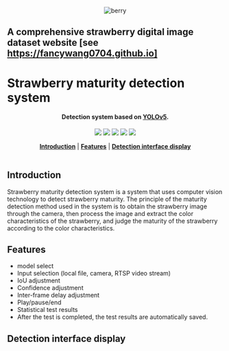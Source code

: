 <div align="center">
 
  ![berry](https://github.com/fancywang0704/fancywang0704.github.io/assets/101705236/27f9df0e-11a5-4bf1-868b-2bf1feb0b92b)


</div>

## A comprehensive strawberry digital image dataset website [see https://fancywang0704.github.io]

# Strawberry maturity detection system

<h4 align="center">
 Detection system based on <a href="https://github.com/ultralytics/yolov5">YOLOv5</a>.
</h4>

<div align="center">

  ![](https://img.shields.io/badge/PyQt5-5.15.8-blue)
  ![](https://img.shields.io/badge/pytorch-1.8.1-blue)
  ![](https://img.shields.io/badge/torchvision-0.9.1-orange)
  ![](https://img.shields.io/badge/opencv_python-4.1.2-brightgreen)
  ![](https://img.shields.io/badge/tensorboard-2.4.1-brightgreen)
  
</div>

<div align="center">
  <a href="https://github.com/fancywang0704/fancywang0704.github.io/Introduction"><b>Introduction</b></a> |
  <a href="https://github.com/fancywang0704/fancywang0704.github.io/Features"><b>Features</b></a> |
  <a href="https://github.com/fancywang0704/fancywang0704.github.io/Detection interface display"><b>Detection interface display</b></a>
</div>

<br/>

## Introduction
Strawberry maturity detection system is a system that uses computer vision technology to detect strawberry maturity. The principle of the maturity detection method used in the system is to obtain the strawberry image through the camera, then process the image and extract the color characteristics of the strawberry, and judge the maturity of the strawberry according to the color characteristics.
## Features
- model select
- Input selection (local file, camera, RTSP video stream)
- IoU adjustment
- Confidence adjustment
- Inter-frame delay adjustment
- Play/pause/end
- Statistical test results
- After the test is completed, the test results are automatically saved.
## Detection interface display

